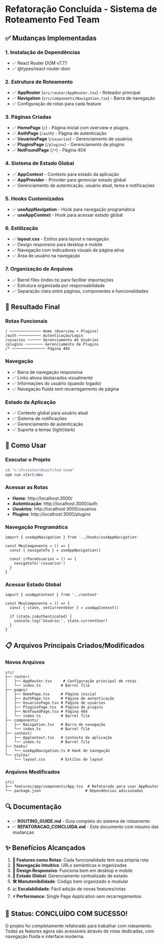 # Refatoração Concluída - Sistema de Roteamento Fed Team

## ✅ Mudanças Implementadas

### 1. **Instalação de Dependências**

- ✅ React Router DOM v7.7.1
- ✅ @types/react-router-dom

### 2. **Estrutura de Roteamento**

- ✅ **AppRouter** (`src/router/AppRouter.tsx`) - Roteador principal
- ✅ **Navigation** (`src/components/Navigation.tsx`) - Barra de navegação
- ✅ Configuração de rotas para cada feature

### 3. **Páginas Criadas**

- ✅ **HomePage** (`/`) - Página inicial com overview e plugins
- ✅ **AuthPage** (`/auth`) - Página de autenticação
- ✅ **UsuariosPage** (`/usuarios`) - Gerenciamento de usuários
- ✅ **PluginsPage** (`/plugins`) - Gerenciamento de plugins
- ✅ **NotFoundPage** (`/*`) - Página 404

### 4. **Sistema de Estado Global**

- ✅ **AppContext** - Contexto para estado da aplicação
- ✅ **AppProvider** - Provider para gerenciar estado global
- ✅ Gerenciamento de autenticação, usuário atual, tema e notificações

### 5. **Hooks Customizados**

- ✅ **useAppNavigation** - Hook para navegação programática
- ✅ **useAppContext** - Hook para acessar estado global

### 6. **Estilização**

- ✅ **layout.css** - Estilos para layout e navegação
- ✅ Design responsivo para desktop e mobile
- ✅ Navegação com indicadores visuais de página ativa
- ✅ Área de usuário na navegação

### 7. **Organização de Arquivos**

- ✅ Barrel files (index.ts) para facilitar importações
- ✅ Estrutura organizada por responsabilidade
- ✅ Separação clara entre páginas, componentes e funcionalidades

## 🎯 Resultado Final

### Rotas Funcionais

```
/ ────────────── Home (Overview + Plugins)
/auth ────────── Autenticação/Login
/usuarios ────── Gerenciamento de Usuários
/plugins ──────── Gerenciamento de Plugins
/* ─────────────── Página 404
```

### Navegação

- ✅ Barra de navegação responsiva
- ✅ Links ativos destacados visualmente
- ✅ Informações do usuário (quando logado)
- ✅ Navegação fluida sem recarregamento de página

### Estado da Aplicação

- ✅ Contexto global para usuário atual
- ✅ Sistema de notificações
- ✅ Gerenciamento de autenticação
- ✅ Suporte a temas (light/dark)

## 🚀 Como Usar

### Executar o Projeto

```bash
cd "c:\Projetos\React\fed-team"
npm run start:dev
```

### Acessar as Rotas

- **Home**: http://localhost:3000/
- **Autenticação**: http://localhost:3000/auth
- **Usuários**: http://localhost:3000/usuarios
- **Plugins**: http://localhost:3000/plugins

### Navegação Programática

```tsx
import { useAppNavigation } from '../hooks/useAppNavigation'

const MeuComponente = () => {
  const { navigateTo } = useAppNavigation()

  const irParaUsuarios = () => {
    navigateTo('/usuarios')
  }
}
```

### Acessar Estado Global

```tsx
import { useAppContext } from '../context'

const MeuComponente = () => {
  const { state, setCurrentUser } = useAppContext()

  if (state.isAuthenticated) {
    console.log('Usuário:', state.currentUser)
  }
}
```

## 📋 Arquivos Principais Criados/Modificados

### Novos Arquivos

```
src/
├── router/
│   ├── AppRouter.tsx     # Configuração principal de rotas
│   └── index.ts         # Barrel file
├── pages/
│   ├── HomePage.tsx     # Página inicial
│   ├── AuthPage.tsx     # Página de autenticação
│   ├── UsuariosPage.tsx # Página de usuários
│   ├── PluginsPage.tsx  # Página de plugins
│   ├── NotFoundPage.tsx # Página 404
│   └── index.ts         # Barrel file
├── components/
│   ├── Navigation.tsx   # Barra de navegação
│   └── index.ts         # Barrel file
├── context/
│   ├── AppContext.tsx   # Contexto da aplicação
│   └── index.ts         # Barrel file
├── hooks/
│   └── useAppNavigation.ts # Hook de navegação
└── styles/
    └── layout.css       # Estilos de layout
```

### Arquivos Modificados

```
src/
├── features/app/components/App.tsx  # Refatorado para usar AppRouter
└── package.json                    # Dependências adicionadas
```

## 🔍 Documentação

- ✅ **ROUTING_GUIDE.md** - Guia completo do sistema de roteamento
- ✅ **REFATORACAO_CONCLUIDA.md** - Este documento com resumo das mudanças

## ✨ Benefícios Alcançados

1. **🎯 Features como Rotas**: Cada funcionalidade tem sua própria rota
2. **🧭 Navegação Intuitiva**: URLs semânticas e organizadas
3. **📱 Design Responsivo**: Funciona bem em desktop e mobile
4. **🔄 Estado Global**: Gerenciamento centralizado de estado
5. **🛠️ Manutenibilidade**: Código bem organizado e modular
6. **📈 Escalabilidade**: Fácil adição de novas features/rotas
7. **⚡ Performance**: Single Page Application sem recarregamentos

## 🎉 Status: CONCLUÍDO COM SUCESSO!

O projeto foi completamente refatorado para trabalhar com roteamento. Todas as features agora são acessíveis através de rotas dedicadas, com navegação fluida e interface moderna.

